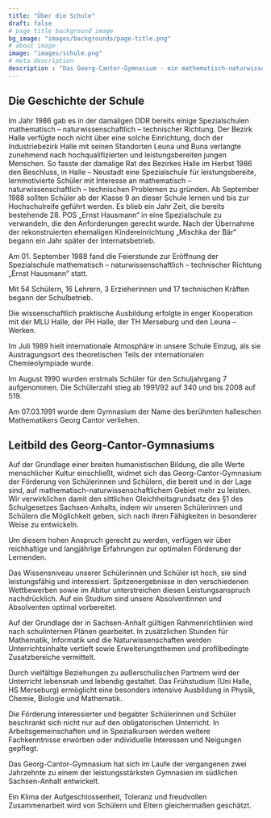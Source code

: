 ```yaml
---
title: "Über die Schule"
draft: false
# page title background image
bg_image: "images/backgrounds/page-title.png"
# about image
image: "images/schule.png"
# meta description
description : "Das Georg-Cantor-Gymnasium - ein mathematisch-naturwissenschaftlich-technisches Gymnasium in Halle(Saale)"
---
```


## Die Geschichte der Schule

Im Jahr 1986 gab es in der damaligen DDR bereits einige Spezialschulen mathematisch – naturwissenschaftlich – technischer Richtung.
Der Bezirk Halle verfügte noch nicht über eine solche Einrichtung, doch der Industriebezirk Halle mit seinen Standorten Leuna und Buna verlangte zunehmend nach hochqualifizierten und leistungsbereiten jungen Menschen. So fasste der damalige Rat des Bezirkes Halle im Herbst 1986 den Beschluss, in Halle – Neustadt eine Spezialschule für leistungsbereite, lernmotivierte Schüler mit Interesse an mathematisch – naturwissenschaftlich – technischen Problemen  zu gründen.
Ab September 1988 sollten Schüler ab der Klasse 9 an dieser Schule lernen und bis zur Hochschulreife geführt werden. Es blieb ein Jahr Zeit, die bereits bestehende 28. POS „Ernst Hausmann“ in eine Spezialschule zu verwandeln, die den Anforderungen gerecht wurde.
Nach der Übernahme der rekonstruierten ehemaligen Kindereinrichtung „Mischka der Bär“ begann ein Jahr später der Internatsbetrieb.

Am 01. September 1988 fand die Feierstunde zur Eröffnung der Spezialschule mathematisch – naturwissenschaftlich – technischer Richtung „Ernst Hausmann“ statt.

Mit 54 Schülern, 16 Lehrern, 3 Erzieherinnen  und 17 technischen Kräften begann der Schulbetrieb.

Die wissenschaftlich praktische Ausbildung erfolgte in enger Kooperation mit der MLU Halle, der PH Halle, der TH Merseburg und den Leuna – Werken.

Im Juli 1989 hielt internationale Atmosphäre in unsere Schule Einzug, als sie Austragungsort des theoretischen Teils der internationalen Chemieolympiade wurde.

Im August 1990 wurden erstmals Schüler für den Schuljahrgang 7 aufgenommen. Die Schülerzahl stieg ab 1991/92 auf 340 und bis 2008 auf 519.

Am 07.03.1991 wurde dem Gymnasium der Name des berühmten halleschen Mathematikers Georg Cantor verliehen.

## Leitbild des Georg-Cantor-Gymnasiums

Auf der Grundlage einer breiten humanistischen Bildung, die alle Werte menschlicher Kultur einschließt, widmet sich das Georg-Cantor-Gymnasium der Förderung von Schülerinnen und Schülern, die bereit und in der Lage sind, auf mathematisch-naturwissenschaftlichem Gebiet mehr zu leisten. Wir verwirklichen damit den sittlichen Gleichheitsgrundsatz des §1 des Schulgesetzes Sachsen-Anhalts, indem wir unseren Schülerinnen und Schülern die Möglichkeit geben, sich nach ihren Fähigkeiten in besonderer Weise zu entwickeln.  

Um diesem hohen Anspruch gerecht zu werden, verfügen wir über reichhaltige und langjährige Erfahrungen zur optimalen Förderung der Lernenden.  

Das Wissensniveau unserer Schülerinnen und Schüler ist hoch, sie sind leistungsfähig und interessiert. Spitzenergebnisse in den verschiedenen Wettbewerben sowie im Abitur unterstreichen diesen Leistungsanspruch nachdrücklich. Auf ein Studium sind unsere Absolventinnen und Absolventen optimal vorbereitet.  

Auf der Grundlage der in Sachsen-Anhalt gültigen Rahmenrichtlinien wird nach schulinternen Plänen gearbeitet. In zusätzlichen Stunden für Mathematik, Informatik und die Naturwissenschaften werden Unterrichtsinhalte vertieft sowie Erweiterungsthemen und profilbedingte Zusatzbereiche vermittelt.  

Durch vielfältige Beziehungen zu außerschulischen Partnern wird der Unterricht lebensnah und lebendig gestaltet. Das Frühstudium (Uni Halle, HS Merseburg) ermöglicht eine besonders intensive Ausbildung in Physik, Chemie, Biologie und Mathematik.  

Die Förderung interessierter und begabter Schülerinnen und Schüler beschrankt sich nicht nur auf den obligatorischen Unterricht. In Arbeitsgemeinschaften und in Spezialkursen werden weitere Fachkenntnisse erworben oder individuelle Interessen und Neigungen gepflegt.  

Das Georg-Cantor-Gymnasium hat sich im Laufe der vergangenen zwei Jahrzehnte zu einem der leistungsstärksten Gymnasien im südlichen Sachsen-Anhalt entwickelt.  

Ein Klima der Aufgeschlossenheit, Toleranz und freudvollen Zusammenarbeit wird von Schülern und Eltern gleichermaßen geschätzt.
